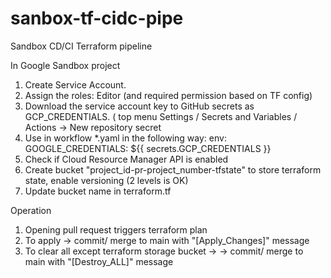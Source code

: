 # sanbox-tf-cidc-pipe
Sandbox CD/CI Terraform pipeline

In Google Sandbox project

1) Create Service Account.
2) Assign the roles: Editor (and required permission based on TF config)
3) Download the service account key to GitHub secrets as GCP_CREDENTIALS. ( top menu Settings / Secrets and Variables / Actions -> New repository secret
4) Use in workflow *.yaml in the following way: env:
        GOOGLE_CREDENTIALS: ${{ secrets.GCP_CREDENTIALS }}
5) Check if Cloud Resource Manager API is enabled
6) Create bucket "project_id-pr-project_number-tfstate" to store terraform state, enable versioning (2 levels is OK)
7) Update bucket name in terraform.tf

Operation

1) Opening pull request triggers terraform plan
2) To apply -> commit/ merge to main with "[Apply_Changes]" message
3) To clear all except terraform storage bucket ->  -> commit/ merge to main with "[Destroy_ALL]" message

